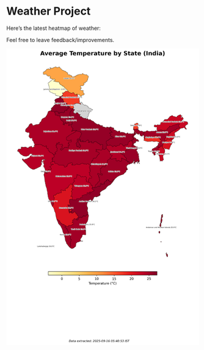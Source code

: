 # Weather Project

Here’s the latest heatmap of weather:

Feel free to leave feedback/improvements.

![India Heatmap](docs/assets/india_heatmap.png?v=C8AB0F)
